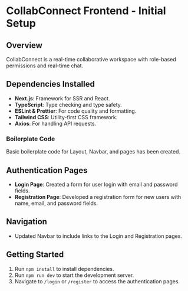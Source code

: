 # CollabConnect Frontend - Initial Setup

## Overview

CollabConnect is a real-time collaborative workspace with role-based permissions and real-time chat.

## Dependencies Installed

- **Next.js**: Framework for SSR and React.
- **TypeScript**: Type checking and type safety.
- **ESLint & Prettier**: For code quality and formatting.
- **Tailwind CSS**: Utility-first CSS framework.
- **Axios**: For handling API requests.

### Boilerplate Code

Basic boilerplate code for Layout, Navbar, and pages has been created.

## Authentication Pages
- **Login Page**: Created a form for user login with email and password fields.
- **Registration Page**: Developed a registration form for new users with name, email, and password fields.

## Navigation
- Updated Navbar to include links to the Login and Registration pages.

## Getting Started

1. Run `npm install` to install dependencies.
2. Run `npm run dev` to start the development server.
3. Navigate to `/login` or `/register` to access the authentication pages.
